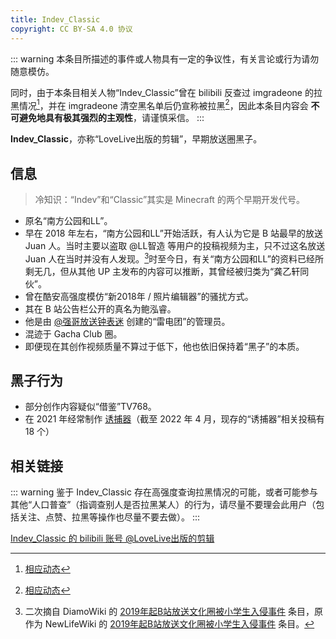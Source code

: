 ```yaml
---
title: Indev_Classic
copyright: CC BY-SA 4.0 协议
---
```


::: warning
本条目所描述的事件或人物具有一定的争议性，有关言论或行为请勿随意模仿。

同时，由于本条目相关人物“Indev_Classic”曾在 bilibili 反查过 imgradeone 的拉黑情况[^1]，并在 imgradeone 清空黑名单后仍宣称被拉黑[^2]，因此本条目内容会 **不可避免地具有极其强烈的主观性**，请谨慎采信。
:::

**Indev_Classic**，亦称“LoveLive出版的剪辑”，早期放送圈黑子。

## 信息

> 冷知识：“Indev”和“Classic”其实是 Minecraft 的两个早期开发代号。

- 原名“南方公园和LL”。
- 早在 2018 年左右，“南方公园和LL”开始活跃，有人认为它是 B 站最早的放送 Juan 人。当时主要以盗取 @LL智造 等用户的投稿视频为主，只不过这名放送 Juan 人在当时并没有人发现。[^3]时至今日，有关“南方公园和LL”的资料已经所剩无几，但从其他 UP 主发布的内容可以推断，其曾经被归类为“龚乙轩同伙”。
- 曾在酷安高强度模仿“新2018年 / 照片编辑器”的骚扰方式。
- 其在 B 站公告栏公开的真名为鲍泓睿。
- 他是由 [@强哥放送钟表迷](qiangge.md) 创建的“雷电团”的管理员。
- 混迹于 Gacha Club 圈。
- 即便现在其创作视频质量不算过于低下，他也依旧保持着“黑子”的本质。

## 黑子行为

- 部分创作内容疑似“借鉴”TV768。
- 在 2021 年经常制作 [诱捕器](../youbuqi.md)（截至 2022 年 4 月，现存的“诱捕器”相关投稿有 18 个）

## 相关链接

::: warning
鉴于 Indev_Classic 存在高强度查询拉黑情况的可能，或者可能参与其他“人口普查”（指调查别人是否拉黑某人）的行为，请尽量不要理会此用户（包括关注、点赞、拉黑等操作也尽量不要去做）。
:::

[Indev_Classic 的 bilibili 账号 @LoveLive出版的剪辑](https://space.bilibili.com/480801201)


[^1]: [相应动态](https://t.bilibili.com/589218707852911255)
[^2]: [相应动态](https://t.bilibili.com/621489365528406448)
[^3]: 二次摘自 DiamoWiki 的 [2019年起B站放送文化圈被小学生入侵事件](https://diamowiki.miraheze.org/wiki/2019年起B站放送文化圈被小学生入侵事件) 条目，原作为 NewLifeWiki 的 [2019年起B站放送文化圈被小学生入侵事件](https://newlifewiki.miraheze.org/wiki/2019年起B站放送文化圈被小学生入侵事件) 条目。
